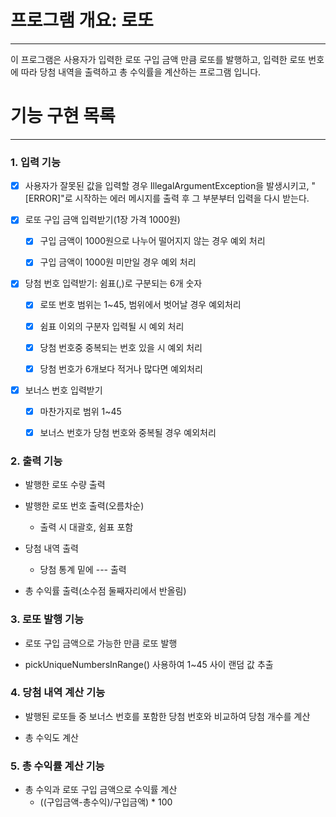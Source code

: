 # 프로그램 개요: 로또  

------

이 프로그램은 사용자가 입력한 로또 구입 금액 만큼 로또를 발행하고, 입력한 로또 번호에 따라 당첨 내역을 출력하고 총 수익률을 계산하는 프로그램 입니다.


# 기능 구현 목록

-------

### 1. 입력 기능

- [x] 사용자가 잘못된 값을 입력할 경우 IllegalArgumentException을 발생시키고, "[ERROR]"로 시작하는 에러 메시지를 출력 후 그 부분부터 입력을 다시 받는다.


- [x] 로또 구입 금액 입력받기(1장 가격 1000원)
  - [x] 구입 금액이 1000원으로 나누어 떨어지지 않는 경우 예외 처리
  - [x] 구입 금액이 1000원 미만일 경우 예외 처리


- [x] 당첨 번호 입력받기: 쉼표(,)로 구분되는 6개 숫자
  - [x] 로또 번호 범위는 1~45, 범위에서 벗어날 경우 예외처리
  - [x] 쉼표 이외의 구분자 입력될 시 예외 처리
  - [x] 당첨 번호중 중복되는 번호 있을 시 예외 처리
  - [x] 당첨 번호가 6개보다 적거나 많다면 예외처리


- [x] 보너스 번호 입력받기
    - [x]  마찬가지로 범위 1~45
    - [x]  보너스 번호가 당첨 번호와 중복될 경우 예외처리




### 2. 출력 기능    

- 발행한 로또 수량 출력


- 발행한 로또 번호 출력(오름차순)
  - 출력 시 대괄호, 쉼표 포함


- 당첨 내역 출력
  - 당첨 통계 밑에 --- 출력


- 총 수익률 출력(소수점 둘째자리에서 반올림)


### 3. 로또 발행 기능

- 로또 구입 금액으로 가능한 만큼 로또 발행


- pickUniqueNumbersInRange() 사용하여 1~45 사이 랜덤 값 추출


### 4. 당첨 내역 계산 기능
- 발행된 로또들 중 보너스 번호를 포함한 당첨 번호와 비교하여 당첨 개수를 계산


- 총 수익도 계산


### 5. 총 수익률 계산 기능 
- 총 수익과 로또 구입 금액으로 수익률 계산
  - ((구입금액-총수익)/구입금액) * 100

